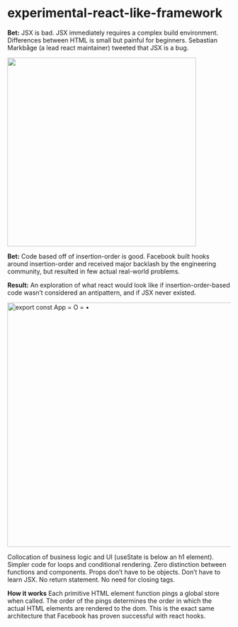 # experimental-react-like-framework

**Bet:** JSX is bad. 
JSX immediately requires a complex build environment. Differences between HTML is small but painful for beginners. Sebastian Markbåge (a lead react maintainer) tweeted that JSX is a bug.

<img width="426" src="https://user-images.githubusercontent.com/4934193/85815984-d5ace080-b71e-11ea-9231-8ee97584096b.png">

**Bet:** Code based off of insertion-order is good. 
Facebook built hooks around insertion-order and received major backlash by the engineering community, but resulted in few actual real-world problems.

**Result:**
An exploration of what react would look like if insertion-order-based code wasn’t considered an antipattern, and if JSX never existed.

<img width="552" alt="export const App = O = •" src="https://user-images.githubusercontent.com/4934193/85816053-08ef6f80-b71f-11ea-9851-3457e288805a.png">

Collocation of business logic and UI (useState is below an h1 element).
Simpler code for loops and conditional rendering.
Zero distinction between functions and components. 
Props don’t have to be objects.
Don’t have to learn JSX.
No return statement.
No need for closing tags.

**How it works**
Each primitive HTML element function pings a global store when called. The order of the pings determines the order in which the actual HTML elements are rendered to the dom. This is the exact same architecture that Facebook has proven successful with react hooks.
